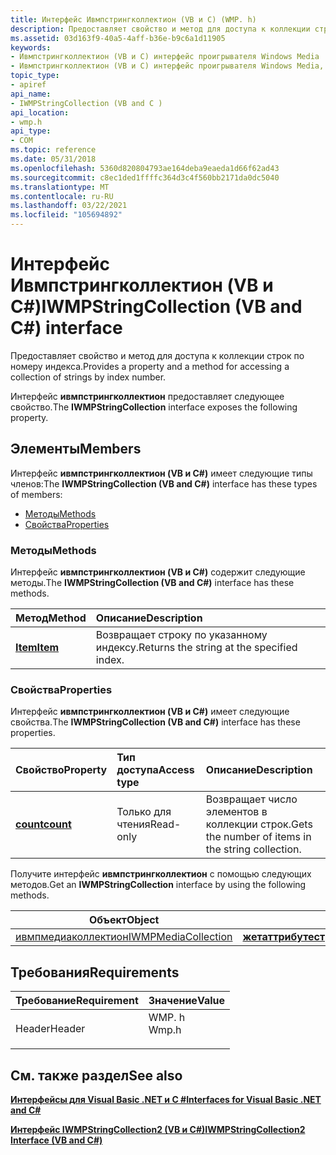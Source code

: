 ```yaml
---
title: Интерфейс Ивмпстрингколлектион (VB и C) (WMP. h)
description: Предоставляет свойство и метод для доступа к коллекции строк по номеру индекса. Интерфейс Ивмпстрингколлектион предоставляет следующее свойство.
ms.assetid: 03d163f9-40a5-4aff-b36e-b9c6a1d11905
keywords:
- Ивмпстрингколлектион (VB и C) интерфейс проигрывателя Windows Media
- Ивмпстрингколлектион (VB и C) интерфейс проигрывателя Windows Media, описание
topic_type:
- apiref
api_name:
- IWMPStringCollection (VB and C )
api_location:
- wmp.h
api_type:
- COM
ms.topic: reference
ms.date: 05/31/2018
ms.openlocfilehash: 5360d820804793ae164deba9eaeda1d66f62ad43
ms.sourcegitcommit: c8ec1ded1ffffc364d3c4f560bb2171da0dc5040
ms.translationtype: MT
ms.contentlocale: ru-RU
ms.lasthandoff: 03/22/2021
ms.locfileid: "105694892"
---
```

# <a name="iwmpstringcollection-vb-and-c-interface"></a><span data-ttu-id="19225-105">Интерфейс Ивмпстрингколлектион (VB и C#)</span><span class="sxs-lookup"><span data-stu-id="19225-105">IWMPStringCollection (VB and C#) interface</span></span>

<span data-ttu-id="19225-106">Предоставляет свойство и метод для доступа к коллекции строк по номеру индекса.</span><span class="sxs-lookup"><span data-stu-id="19225-106">Provides a property and a method for accessing a collection of strings by index number.</span></span>

<span data-ttu-id="19225-107">Интерфейс **ивмпстрингколлектион** предоставляет следующее свойство.</span><span class="sxs-lookup"><span data-stu-id="19225-107">The **IWMPStringCollection** interface exposes the following property.</span></span>

## <a name="members"></a><span data-ttu-id="19225-108">Элементы</span><span class="sxs-lookup"><span data-stu-id="19225-108">Members</span></span>

<span data-ttu-id="19225-109">Интерфейс **ивмпстрингколлектион (VB и C#)** имеет следующие типы членов:</span><span class="sxs-lookup"><span data-stu-id="19225-109">The **IWMPStringCollection (VB and C#)** interface has these types of members:</span></span>

-   [<span data-ttu-id="19225-110">Методы</span><span class="sxs-lookup"><span data-stu-id="19225-110">Methods</span></span>](#methods)
-   [<span data-ttu-id="19225-111">Свойства</span><span class="sxs-lookup"><span data-stu-id="19225-111">Properties</span></span>](#properties)

### <a name="methods"></a><span data-ttu-id="19225-112">Методы</span><span class="sxs-lookup"><span data-stu-id="19225-112">Methods</span></span>

<span data-ttu-id="19225-113">Интерфейс **ивмпстрингколлектион (VB и C#)** содержит следующие методы.</span><span class="sxs-lookup"><span data-stu-id="19225-113">The **IWMPStringCollection (VB and C#)** interface has these methods.</span></span>



| <span data-ttu-id="19225-114">Метод</span><span class="sxs-lookup"><span data-stu-id="19225-114">Method</span></span>                                                                         | <span data-ttu-id="19225-115">Описание</span><span class="sxs-lookup"><span data-stu-id="19225-115">Description</span></span>                                           |
|:-------------------------------------------------------------------------------|:------------------------------------------------------|
| [<span data-ttu-id="19225-116">**Item**</span><span class="sxs-lookup"><span data-stu-id="19225-116">**Item**</span></span>](wmplibiwmpstringcollection-iwmpstringcollection-item--vb-and-c.md) | <span data-ttu-id="19225-117">Возвращает строку по указанному индексу.</span><span class="sxs-lookup"><span data-stu-id="19225-117">Returns the string at the specified index.</span></span><br/> |



 

### <a name="properties"></a><span data-ttu-id="19225-118">Свойства</span><span class="sxs-lookup"><span data-stu-id="19225-118">Properties</span></span>

<span data-ttu-id="19225-119">Интерфейс **ивмпстрингколлектион (VB и C#)** имеет следующие свойства.</span><span class="sxs-lookup"><span data-stu-id="19225-119">The **IWMPStringCollection (VB and C#)** interface has these properties.</span></span>



| <span data-ttu-id="19225-120">Свойство</span><span class="sxs-lookup"><span data-stu-id="19225-120">Property</span></span>                                                                                    | <span data-ttu-id="19225-121">Тип доступа</span><span class="sxs-lookup"><span data-stu-id="19225-121">Access type</span></span>          | <span data-ttu-id="19225-122">Описание</span><span class="sxs-lookup"><span data-stu-id="19225-122">Description</span></span>                                                   |
|:--------------------------------------------------------------------------------------------|:---------------------|:--------------------------------------------------------------|
| [<span data-ttu-id="19225-123">**count**</span><span class="sxs-lookup"><span data-stu-id="19225-123">**count**</span></span>](wmplibiwmpstringcollection-iwmpstringcollection-count--vb-and-c.md)<br/> | <span data-ttu-id="19225-124">Только для чтения</span><span class="sxs-lookup"><span data-stu-id="19225-124">Read-only</span></span><br/> | <span data-ttu-id="19225-125">Возвращает число элементов в коллекции строк.</span><span class="sxs-lookup"><span data-stu-id="19225-125">Gets the number of items in the string collection.</span></span><br/> |



 

<span data-ttu-id="19225-126">Получите интерфейс **ивмпстрингколлектион** с помощью следующих методов.</span><span class="sxs-lookup"><span data-stu-id="19225-126">Get an **IWMPStringCollection** interface by using the following methods.</span></span>



| <span data-ttu-id="19225-127">Объект</span><span class="sxs-lookup"><span data-stu-id="19225-127">Object</span></span>                                                   | <span data-ttu-id="19225-128">Свойство</span><span class="sxs-lookup"><span data-stu-id="19225-128">Property</span></span>                                                                                 |
|----------------------------------------------------------|------------------------------------------------------------------------------------------|
| [<span data-ttu-id="19225-129">ивмпмедиаколлектион</span><span class="sxs-lookup"><span data-stu-id="19225-129">IWMPMediaCollection</span></span>](iwmpmediacollection--vb-and-c.md) | [<span data-ttu-id="19225-130">**жетаттрибутестрингколлектион**</span><span class="sxs-lookup"><span data-stu-id="19225-130">**getAttributeStringCollection**</span></span>](/previous-versions/windows/desktop/api/wmp/nf-wmp-iwmpmediacollection-getattributestringcollection) |



 

## <a name="requirements"></a><span data-ttu-id="19225-131">Требования</span><span class="sxs-lookup"><span data-stu-id="19225-131">Requirements</span></span>



| <span data-ttu-id="19225-132">Требование</span><span class="sxs-lookup"><span data-stu-id="19225-132">Requirement</span></span> | <span data-ttu-id="19225-133">Значение</span><span class="sxs-lookup"><span data-stu-id="19225-133">Value</span></span> |
|-------------------|----------------------------------------------------------------------------------|
| <span data-ttu-id="19225-134">Header</span><span class="sxs-lookup"><span data-stu-id="19225-134">Header</span></span><br/> | <dl> <span data-ttu-id="19225-135"><dt>WMP. h</dt></span><span class="sxs-lookup"><span data-stu-id="19225-135"><dt>Wmp.h</dt></span></span> </dl> |



## <a name="see-also"></a><span data-ttu-id="19225-136">См. также раздел</span><span class="sxs-lookup"><span data-stu-id="19225-136">See also</span></span>

<dl> <dt>

[<span data-ttu-id="19225-137">**Интерфейсы для Visual Basic .NET и C #**</span><span class="sxs-lookup"><span data-stu-id="19225-137">**Interfaces for Visual Basic .NET and C#**</span></span>](interfaces-for-visual-basic--net-and-c.md)
</dt> <dt>

[<span data-ttu-id="19225-138">**Интерфейс IWMPStringCollection2 (VB и C#)**</span><span class="sxs-lookup"><span data-stu-id="19225-138">**IWMPStringCollection2 Interface (VB and C#)**</span></span>](iwmpstringcollection2--vb-and-c.md)
</dt> </dl>

 

 





